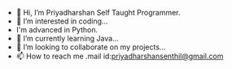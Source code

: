 - 👋 Hi, I’m Priyadharshan
Self Taught Programmer.
- 👀 I’m interested in coding...
- I'm advanced in Python.
- 🌱 I’m currently learning Java...
- 💞️ I’m looking to collaborate on my projects...
- 📫 How to reach me .mail id:priyadharshansenthil@gmail.com
<!---
Priyadharshan0903/Priyadharshan0903 is a ✨ special ✨ repository because its `README.md` (this file) appears on your GitHub profile.
You can click the Preview link to take a look at your changes.
--->

